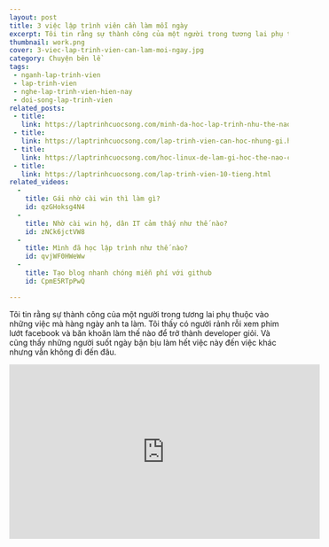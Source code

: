 ```yaml
---
layout: post
title: 3 việc lập trình viên cần làm mỗi ngày
excerpt: Tôi tin rằng sự thành công của một người trong tương lai phụ thuộc vào những việc mà hàng ngày anh ta làm. Tôi thấy có người rảnh rỗi xem phim lướt facebook và băn khoăn làm thế nào để trở thành developer giỏi. Và cũng thấy những người suốt ngày bận bịu làm hết việc này đến việc khác nhưng vẫn không đi đến đâu.
thumbnail: work.png
cover: 3-viec-lap-trinh-vien-can-lam-moi-ngay.jpg
category: Chuyện bên lề
tags:
 - nganh-lap-trinh-vien
 - lap-trinh-vien
 - nghe-lap-trinh-vien-hien-nay
 - doi-song-lap-trinh-vien
related_posts:
 - title:
   link: https://laptrinhcuocsong.com/minh-da-hoc-lap-trinh-nhu-the-nao.html
 - title:
   link: https://laptrinhcuocsong.com/lap-trinh-vien-can-hoc-nhung-gi.html
 - title:
   link: https://laptrinhcuocsong.com/hoc-linux-de-lam-gi-hoc-the-nao-cho-hieu-qua.html
 - title:
   link: https://laptrinhcuocsong.com/lap-trinh-vien-10-tieng.html
related_videos:
  -
    title: Gái nhờ cài win thì làm gì? 
    id: qzGHoksg4N4
  -
    title: Nhờ cài win hộ, dân IT cảm thấy như thế nào? 
    id: zNCk6jctVW8
  -
    title: Mình đã học lập trình như thế nào?
    id: qvjWF0HWeWw
  -
    title: Tạo blog nhanh chóng miễn phí với github
    id: CpmE5RTpPwQ

---
```


Tôi tin rằng sự thành công của một người trong tương lai phụ thuộc vào những việc mà hàng ngày anh ta làm. Tôi thấy có người rảnh rỗi xem phim lướt facebook và băn khoăn làm thế nào để trở thành developer giỏi. Và cũng thấy những người suốt ngày bận bịu làm hết việc này đến việc khác nhưng vẫn không đi đến đâu.

<div class="youtube">
<iframe width="560" height="315" src="https://www.youtube.com/embed/3MaNtHk4XB0" frameborder="0" allowfullscreen></iframe>
</div>

